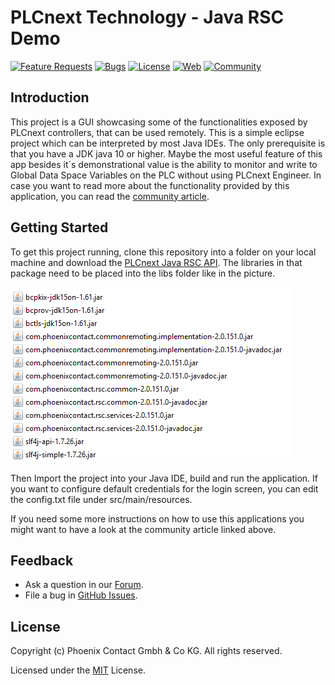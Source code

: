 # PLCnext Technology - Java RSC Demo

[![Feature Requests](https://img.shields.io/github/issues/PLCnext/JavaRSC_Example/feature-request.svg)](https://github.com/PLCnext/JavaRSC_Example/issues?q=is%3Aopen+is%3Aissue+label%3Afeature-request+sort%3Areactions-%2B1-desc)
[![Bugs](https://img.shields.io/github/issues/PLCnext/JavaRSC_Example/bug.svg)](https://github.com/PLCnext/JavaRSC_Example/issues?utf8=✓&q=is%3Aissue+is%3Aopen+label%3Abug)
[![License](https://img.shields.io/badge/License-MIT-blue.svg)](LICENSE)
[![Web](https://img.shields.io/badge/PLCnext-Website-blue.svg)](https://www.phoenixcontact.com/plcnext)
[![Community](https://img.shields.io/badge/PLCnext-Community-blue.svg)](https://www.plcnext-community.net)

## Introduction

This project is a GUI showcasing some of the functionalities exposed by PLCnext controllers, that can be used remotely. This is a simple eclipse project which can be interpreted by most Java IDEs. The only prerequisite is that you have a JDK java 10 or higher. Maybe the most useful feature of this app besides it´s demonstrational value is the ability to monitor and write to Global Data Space Variables on the PLC without using PLCnext Engineer. In case you want to read more about the functionality provided by this application, you can read the [community article](https://www.plcnext-community.net/en/hn-makers-blog/423-how-to-use-the-rsc-services-out-of-a-remote-java-application.html).

## Getting Started

To get this project running, clone this repository into a folder on your local machine and download the [PLCnext Java RSC API](https://www.phoenixcontact.com/qr/2404267/softw). The libraries in that package need to be placed into the libs folder like in the picture.

![libraries](libs/JavaRSC_Libraries.PNG)

Then Import the project into your Java IDE, build and run the application.
If you want to configure default credentials for the login screen, you can edit the config.txt file under src/main/resources.

If you need some more instructions on how to use this applications you might want to have a look at the community article linked above.

## Feedback

* Ask a question in our [Forum](https://www.plcnext-community.net/index.php?option=com_easydiscuss&view=categories&Itemid=221&lang=en).
* File a bug in [GitHub Issues](https://github.com/PLCnext/JavaRSC_Example/issues).

## License

Copyright (c) Phoenix Contact Gmbh & Co KG. All rights reserved.

Licensed under the [MIT](LICENSE) License.
